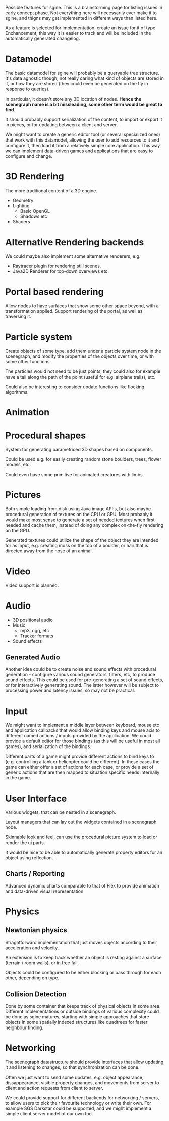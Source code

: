 Possible features for sgine.  This is a brainstorming page for listing issues in early concept phase.  Not everything here will necessarily ever make it to sgine, and thigns may get implemented in different ways than listed here.

As a feature is selected for implementation, create an issue for it of type Enchancement, this way it is easier to track and will be included in the automatically generated changelog.




# Datamodel #

The basic datamodel for sgine will probably be a queryable tree structure.  It's data agnostic though, not really caring what kind of objects are stored in it, or how they are stored (they could even be generated on the fly in response to queries).

In particular, it doesn't store any 3D location of nodes.  **Hence the scenegraph name is a bit missleading, some other term would be great to find**.

It should probably support serialization of the content, to import or export it in pieces, or for updating between a client and server.

We might want to create a generic editor tool (or several specialized ones) that work with this datamodel, allowing the user to add resources to it and configure it, then load it from a relatively simple core application.  This way we can implement data-driven games and applications that are easy to configure and change.


# 3D Rendering #

The more traditional content of a 3D engine.

  * Geometry
  * Lighting
    * Basic OpenGL
    * Shadows etc
  * Shaders


# Alternative Rendering backends #

We could maybe also implement some alternative renderers, e.g.

  * Raytracer plugin for rendering still scenes.
  * Java2D Renderer for top-down overviews etc.


# Portal based rendering #

Allow nodes to have surfaces that show some other space beyond, with a transformation applied.  Support rendering of the portal, as well as traversing it.


# Particle system #

Create objects of some type, add them under a particle system node in the scenegraph, and modify the properties of the objects over time, or with some other functions.

The particles would not need to be just points, they could also for example have a tail along the path of the point (useful for e.g. airplane trails), etc.

Could also be interesting to consider update functions like flocking algorithms.


# Animation #


# Procedural shapes #

System for generating parametriced 3D shapes based on components.

Could be used e.g. for easily creating random stone boulders, trees, flower models, etc.

Could even have some primitive for animated creatures with limbs.


# Pictures #

Both simple loading from disk using Java image API:s, but also maybe procedural generation of textures on the CPU or GPU.  Most probably it would make most sense to generate a set of needed textures when first needed and cache them, instead of doing any complex on-the-fly rendering on the GPU.

Generated textures could utilize the shape of the object they are intended for as input, e.g. creating moss on the top of a boulder, or hair that is directed away from the nose of an animal.


# Video #

Video support is planned.


# Audio #

  * 3D positional audio
  * Music
    * mp3, ogg, etc
    * Tracker formats
  * Sound effects

## Generated Audio ##

Another idea could be to create noise and sound effects with procedural generation - configure various sound generators, filters, etc, to produce sound effects.  This could be used for pre-generating a set of sound effects, or for interactively generating sound.  The latter however will be subject to processing power and latency issues, so may not be practical.


# Input #

We might want to implement a middle layer between keyboard, mouse etc and application callbacks that would allow binding keys and mouse axis to different named actions / inputs provided by the application.  We could provide a default editor for those bindings (as this will be useful in most all games), and serialization of the bindings.

Different parts of a game might provide different actions to bind keys to (e.g. controlling a tank or helicopter could be different).  In these cases the game can either offer a set of actions for each case, or provide a set of generic actions that are then mapped to situation specific needs internally in the game.


# User Interface #

Various widgets, that can be nested in a scenegraph.

Layout managers that can lay out the widgets contained in a scenegraph node.

Skinnable look and feel, can use the procedural picture system to load or render the ui parts.

It would be nice to be able to automatically generate property editors for an object using reflection.

## Charts / Reporting ##

Advanced dynamic charts comparable to that of Flex to provide animation and data-driven visual representation

# Physics #

## Newtonian physics ##

Straghtforward implementation that just moves objects according to their acceleration and velocity.

An extension is to keep track whether an object is resting against a surface (terrain / room walls), or in free fall.

Objects could be configured to be either blocking or pass through for each other, depending on type.

## Collision Detection ##

Done by some container that keeps track of physical objects in some area.  Different implementations or outside bindings of various complexity could be done as sgine matures, starting with simple approaches that store objects in some spatially indexed structures like quadtrees for faster neighbour finding.


# Networking #

The scenegraph datastructure should provide interfaces that allow updating it and listening to changes, so that synchronization can be done.

Often we just want to send some updates, e.g. object appearance, dissappearance, visible property changes, and movements from server to client and action requests from client to server.

We could provide support for different backends for networking / servers, to allow users to pick their favourite technology or write their own.  For example SGS Darkstar could be supported, and we might implement a simple client server model of our own too.